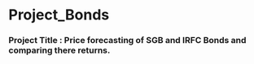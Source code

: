 # Project_Bonds
<h3>Project Title : Price forecasting of SGB and IRFC Bonds and comparing there returns.</h3>
